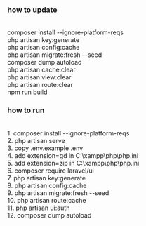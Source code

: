 ### how to update
<br>
composer install --ignore-platform-reqs
<br>
php artisan key:generate
<br>
php artisan config:cache
<br>
php artisan migrate:fresh --seed
<br>
composer dump autoload
<br>
php artisan cache:clear
<br>
php artisan view:clear
<br>
php artisan route:clear
<br>
npm run build

### how to run

<br>
1. composer install --ignore-platform-reqs
<br>
2. php artisan serve
<br>
3. copy .env.example .env
<br>
4. add extension=gd in C:\xampp\php\php.ini
<br>
5. add extension=zip in C:\xampp\php\php.ini
<br>
6. composer require laravel/ui
<br>
7. php artisan key:generate
<br>
8. php artisan config:cache
<br>
9. php artisan migrate:fresh --seed
<br>
10. php artisan route:cache 
<br>
11. php artisan ui:auth
<br>
12. composer dump autoload
